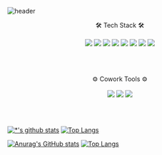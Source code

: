 ![header](https://capsule-render.vercel.app/api?type=Waving&color=E69A8D&height=300&section=header&text=Minji%20Kang&fontSize=90)
<div align="center">
🛠 Tech Stack 🛠 <br><br>

<img src="https://img.shields.io/badge/HTML5-E34F26?style=flat-square&logo=HTML5&logoColor=white"/>
<img src="https://img.shields.io/badge/CSS3-1572B6?style=flat-square&logo=CSS3&logoColor=white"/>
<img src="https://img.shields.io/badge/JavaScript-F7DF1E?style=flat-square&logo=JavaScript&logoColor=white"/>
<img src="https://img.shields.io/badge/Sass-CC6699?style=flat-square&logo=Sass&logoColor=white"/>
<img src="https://img.shields.io/badge/React-61DAFB?style=flat-square&logo=React&logoColor=white"/>
<img src="https://img.shields.io/badge/React Hooks-61DAFB?style=flat-square&logo=React&logoColor=white"/>
<img src="https://img.shields.io/badge/React Router-CA4245?style=flat-square&logo=ReactRouter&logoColor=white"/>
<img src="https://img.shields.io/badge/Redux-764ABC?style=flat-square&logo=Redux&logoColor=white"/>
</div>

<br><br>
<div align="center">
⚙ Cowork Tools ⚙ <br><br>


<img src="https://img.shields.io/badge/GitHub-181717?style=flat-square&logo=GitHub&logoColor=white"/>
<img src="https://img.shields.io/badge/Git-F05032?style=flat-square&logo=Git&logoColor=white"/>
<img src="https://img.shields.io/badge/Figma-F24E1E?style=flat-square&logo=Figma&logoColor=white"/>
</div>

<br><br>

[![*'s github stats](https://github-readme-stats.vercel.app/api?username=r14minji&show_icons=true&theme=gruvbox)](https://github.com/r14minji) [![Top Langs](https://github-readme-stats.vercel.app/api/top-langs/?username=r14minji&layout=compact)](https://github.com/r14minji/github-readme-stats)

[![Anurag's GitHub stats](https://github-readme-stats.vercel.app/api?username=r14minji&count_private=true&show_icons=true&theme=gruvbox)](https://github.com/anuraghazra/github-readme-stats)
[![Top Langs](https://github-readme-stats.vercel.app/api/top-langs/?username=r14minji&layout=compact)](https://github.com/anuraghazra/github-readme-stats)
